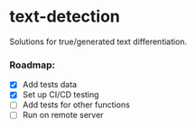 # text-detection
Solutions for true/generated text differentiation.

### Roadmap:

- [X] Add tests data
- [X] Set up CI/CD testing
- [ ] Add tests for other functions
- [ ] Run on remote server
